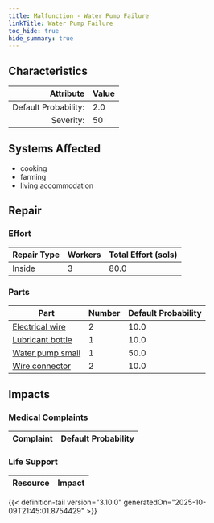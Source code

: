 ```yaml
---
title: Malfunction - Water Pump Failure
linkTitle: Water Pump Failure
toc_hide: true
hide_summary: true
---
```

<!-- This is generated by the MarsSim HelpGenertor, do not edit. -->

## Characteristics

| Attribute      | Value |
|--------:|:------|
|Default Probability:|2.0|
|Severity:|50|

## Systems Affected 
- cooking
- farming
- living accommodation

## Repair

### Effort
|Repair Type|Workers|Total Effort (sols)|
|---|---|---|
|Inside|3|80.0|

### Parts
|Part|Number|Default Probability|
|---|---|---|
|[Electrical wire](/docs/definitions/part/electrical-wire)|2|10.0|
|[Lubricant bottle](/docs/definitions/part/lubricant-bottle)|1|10.0|
|[Water pump small](/docs/definitions/part/water-pump-small)|1|50.0|
|[Wire connector](/docs/definitions/part/wire-connector)|2|10.0|

## Impacts

### Medical Complaints
|Complaint|Default Probability|
|---|---|

### Life Support
|Resource|Impact|
|---|---|


{{< definition-tail version="3.10.0" generatedOn="2025-10-09T21:45:01.8754429" >}}

